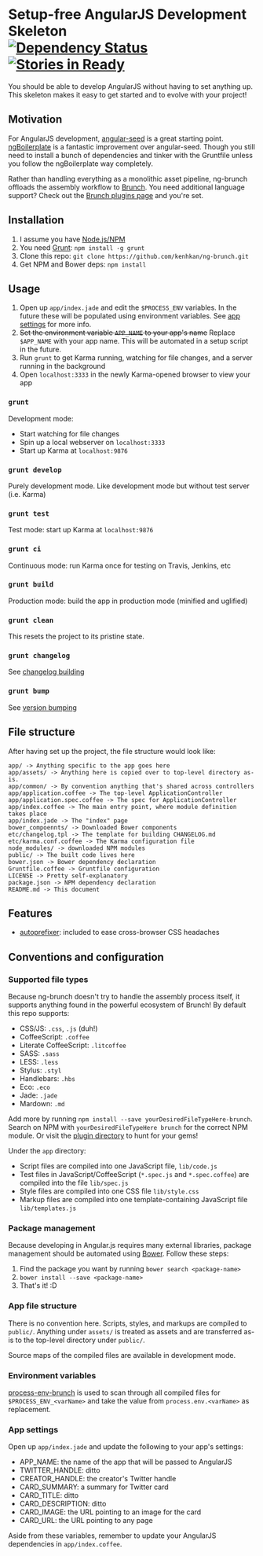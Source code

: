 # Setup-free AngularJS Development Skeleton <br/>[![Dependency Status](https://david-dm.org/kenhkan/ng-brunch.png)](https://david-dm.org/kenhkan/ng-brunch) [![Stories in Ready](https://badge.waffle.io/kenhkan/ng-brunch.png)](http://waffle.io/kenhkan/ng-brunch)

You should be able to develop AngularJS without having to set anything up. This
skeleton makes it easy to get started and to evolve with your project!


## Motivation

For AngularJS development,
[angular-seed](https://github.com/angular/angular-seed) is a great starting
point. [ngBoilerplate](https://github.com/ngbp/ng-boilerplate) is a fantastic
improvement over angular-seed. Though you still need to install a bunch of
dependencies and tinker with the Gruntfile unless you follow the ngBoilerplate
way completely.

Rather than handling everything as a monolithic asset pipeline, ng-brunch
offloads the assembly workflow to [Brunch](http://brunch.io/). You need
additional language support? Check out the [Brunch plugins
page](https://github.com/brunch/brunch/wiki/Plugins) and you're set.


## Installation

1. I assume you have [Node.js/NPM](http://nodejs.org/)
2. You need [Grunt](http://gruntjs.com/): `npm install -g grunt`
3. Clone this repo: `git clone https://github.com/kenhkan/ng-brunch.git`
4. Get NPM and Bower deps: `npm install`


## Usage

1. Open up `app/index.jade` and edit the `$PROCESS_ENV` variables. In the
   future these will be populated using environment variables. See [app
   settings](#app-settings) for more info.
2. ~~Set the environment variable `APP_NAME` to your app's name~~ Replace
   `$APP_NAME` with your app name. This will be automated in a setup script in the
   future.
4. Run `grunt` to get Karma running, watching for file changes, and a server
   running in the background
5. Open `localhost:3333` in the newly Karma-opened browser to view your app

### `grunt`

Development mode:

* Start watching for file changes
* Spin up a local webserver on `localhost:3333`
* Start up Karma at `localhost:9876`

### `grunt develop`

Purely development mode. Like development mode but without test server (i.e.
Karma)

### `grunt test`

Test mode: start up Karma at `localhost:9876`

### `grunt ci`

Continuous mode: run Karma once for testing on Travis, Jenkins, etc

### `grunt build`

Production mode: build the app in production mode (minified and uglified)

### `grunt clean`

This resets the project to its pristine state.

### `grunt changelog`

See [changelog building](https://github.com/btford/grunt-conventional-changelog)

### `grunt bump`

See [version bumping](https://github.com/vojtajina/grunt-bump)


## File structure

After having set up the project, the file structure would look like:

    app/ -> Anything specific to the app goes here
    app/assets/ -> Anything here is copied over to top-level directory as-is.
    app/common/ -> By convention anything that's shared across controllers
    app/application.coffee -> The top-level ApplicationController
    app/application.spec.coffee -> The spec for ApplicationController
    app/index.coffee -> The main entry point, where module definition takes place
    app/index.jade -> The "index" page
    bower_compoennts/ -> Downloaded Bower components
    etc/changelog.tpl -> The template for building CHANGELOG.md
    etc/karma.conf.coffee -> The Karma configuration file
    node_modules/ -> downloaded NPM modules
    public/ -> The built code lives here
    bower.json -> Bower dependency declaration
    Gruntfile.coffee -> Gruntfile configuration
    LICENSE -> Pretty self-explanatory
    package.json -> NPM dependency declaration
    README.md -> This document


## Features

* [autoprefixer](https://github.com/ai/autoprefixer): included to ease
  cross-browser CSS headaches


## Conventions and configuration

### Supported file types

Because ng-brunch doesn't try to handle the assembly process itself, it
supports anything found in the powerful ecosystem of Brunch! By default this
repo supports:

* CSS/JS: `.css`, `.js` (duh!)
* CoffeeScript: `.coffee`
* Literate CoffeeScript: `.litcoffee`
* SASS: `.sass`
* LESS: `.less`
* Stylus: `.styl`
* Handlebars: `.hbs`
* Eco: `.eco`
* Jade: `.jade`
* Mardown: `.md`

Add more by running `npm install --save yourDesiredFileTypeHere-brunch`.
Search on NPM with `yourDesiredFileTypeHere brunch` for the correct NPM module.
Or visit the [plugin directory](https://github.com/brunch/brunch/wiki/Plugins)
to hunt for your gems!

Under the `app` directory:

* Script files are compiled into one JavaScript file, `lib/code.js`
* Test files in JavaScript/CoffeeScript (`*.spec.js` and `*.spec.coffee`) are
  compiled into the file `lib/spec.js`
* Style files are compiled into one CSS file `lib/style.css`
* Markup files are compiled into one template-containing JavaScript file
  `lib/templates.js`

### Package management

Because developing in Angular.js requires many external libraries, package
management should be automated using [Bower](http://bower.io/). Follow these
steps:

1. Find the package you want by running `bower search <package-name>`
2. `bower install --save <package-name>`
3. That's it! :D

### App file structure

There is no convention here. Scripts, styles, and markups are compiled to
`public/`. Anything under `assets/` is treated as assets and are transferred
as-is to the top-level directory under `public/`.

Source maps of the compiled files are available in development mode.

### Environment variables

[process-env-brunch](https://github.com/mikeedwards/process-env-brunch) is used
to scan through all compiled files for `$PROCESS_ENV_<varName>` and take the
value from `process.env.<varName>` as replacement.

### App settings

Open up `app/index.jade` and update the following to your app's settings:

* APP_NAME: the name of the app that will be passed to AngularJS
* TWITTER_HANDLE: ditto
* CREATOR_HANDLE: the creator's Twitter handle
* CARD_SUMMARY: a summary for Twitter card
* CARD_TITLE: ditto
* CARD_DESCRIPTION: ditto
* CARD_IMAGE: the URL pointing to an image for the card
* CARD_URL: the URL pointing to any page

Aside from these variables, remember to update your AngularJS dependencies in
`app/index.coffee`.

